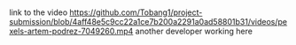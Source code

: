 ###  
link to the video https://github.com/Tobang1/project-submission/blob/4aff48e5c9cc22a1ce7b200a2291a0ad58801b31/videos/pexels-artem-podrez-7049260.mp4
 another developer working here
